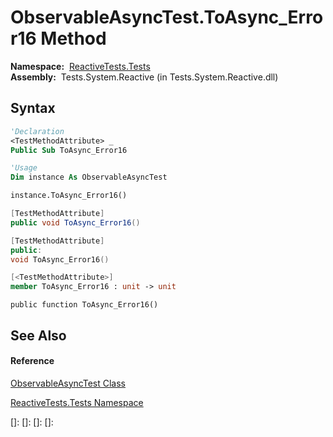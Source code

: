# ObservableAsyncTest.ToAsync\_Error16 Method

**Namespace:**  [ReactiveTests.Tests](ReactiveTests.Tests\ReactiveTests.Tests.md)  
**Assembly:**  Tests.System.Reactive (in Tests.System.Reactive.dll)

## Syntax

```vb
'Declaration
<TestMethodAttribute> _
Public Sub ToAsync_Error16
```

```vb
'Usage
Dim instance As ObservableAsyncTest

instance.ToAsync_Error16()
```

```csharp
[TestMethodAttribute]
public void ToAsync_Error16()
```

```c++
[TestMethodAttribute]
public:
void ToAsync_Error16()
```

```fsharp
[<TestMethodAttribute>]
member ToAsync_Error16 : unit -> unit 
```

```jscript
public function ToAsync_Error16()
```

## See Also

#### Reference

[ObservableAsyncTest Class](ObservableAsyncTest\ObservableAsyncTest.md)

[ReactiveTests.Tests Namespace](ReactiveTests.Tests\ReactiveTests.Tests.md)

[]: 
[]: 
[]: 
[]: 